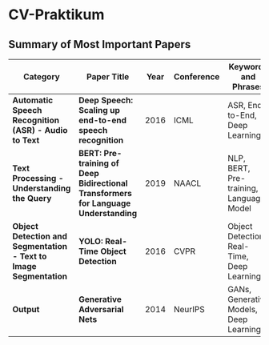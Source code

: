 # CV-Praktikum

## Summary of Most Important Papers

| Category | Paper Title | Year | Conference | Keywords and Phrases | Link |
|----------|-------------|------|------------|----------------------|------|
| **Automatic Speech Recognition (ASR) - Audio to Text** | **Deep Speech: Scaling up end-to-end speech recognition** | 2016 | ICML | ASR, End-to-End, Deep Learning | [Link](https://arxiv.org/abs/1412.5567) |
| **Text Processing - Understanding the Query** | **BERT: Pre-training of Deep Bidirectional Transformers for Language Understanding** | 2019 | NAACL | NLP, BERT, Pre-training, Language Model | [Link](https://arxiv.org/abs/1810.04805) |
| **Object Detection and Segmentation - Text to Image Segmentation** | **YOLO: Real-Time Object Detection** | 2016 | CVPR | Object Detection, Real-Time, Deep Learning | [Link](https://arxiv.org/abs/1506.02640) |
| **Output** | **Generative Adversarial Nets** | 2014 | NeurIPS | GANs, Generative Models, Deep Learning | [Link](https://arxiv.org/abs/1406.2661) |

